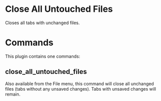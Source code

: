 # Close All Untouched Files

Closes all tabs with unchanged files.

# Commands

This plugin contains one commands:

## close_all_untouched_files

Also available from the File menu, this command will close all unchanged files (tabs without any unsaved changes). Tabs with unsaved changes will remain.

